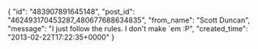  {
   "id": "483907891645148",
   "post_id": "462493170453287_480677688634835",
   "from_name": "Scott Duncan",
   "message": "I just follow the rules. I don't make `em :P",
   "created_time": "2013-02-22T17:22:35+0000"
 }
